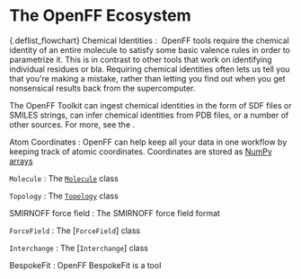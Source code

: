 # The OpenFF Ecosystem

<style>
dl.deflist_flowchart {
  position: relative;
  width: 100%;
}
dl.deflist_flowchart dt {
  width: 40%;
  text-align: center;
  background-color: #f8f8f8;
  border-radius: 4px;
  box-shadow: 0 2px 2px 0 rgba(0,0,0,0.14),0 1px 5px 0 rgba(0,0,0,0.12),0 3px 1px -2px rgba(0,0,0,0.2);
  position: relative;
}

dl.deflist_flowchart dt:not(:first-child) {
  margin-top: 2em;
}


dl.deflist_flowchart dd {
  display: none;
  width: calc(60% - 1em);
  height: 100%;
}
dl.deflist_flowchart dt:hover + dd, dl.deflist_flowchart dd:hover {
  display: block;
  position: absolute;
  right: 0;
  top: 0;
  margin: 0;
  padding: 0;
}

dl.deflist_flowchart dt:hover + dd > p:first-child, dl.deflist_flowchart dd:hover > p:first-child {
  margin-top: 0;
}

dl.deflist_flowchart dt:not(:first-child)::before {
  content: "↓";
  display: block;
  width: 100%;
  text-align: center;
  position: absolute;
  top: -2em;
}
</style>

{.deflist_flowchart}
Chemical Identities
: &ZeroWidthSpace;
  OpenFF tools require the chemical identity of an entire molecule to satisfy some basic valence rules in order to parametrize it. This is in contrast to other tools that work on identifying individual residues or bla. Requiring chemical identities often lets us tell you that you're making a mistake, rather than letting you find out when you get nonsensical results back from the supercomputer.
  
  The OpenFF Toolkit can ingest chemical identities in the form of SDF files or SMILES strings, can infer chemical identities from PDB files, or a number of other sources. For more, see the [](inv:openff.toolkit#users/molecule_cookbook).

Atom Coordinates
: OpenFF can help keep all your data in one workflow by keeping track of atomic coordinates. Coordinates are stored as [NumPy arrays]

`Molecule`
: The [`Molecule`] class

`Topology`
: The [`Topology`] class

SMIRNOFF force field
: The SMIRNOFF force field format

`ForceField`
: The [`ForceField`] class

`Interchange`
: The [`Interchange`] class

BespokeFit
: OpenFF BespokeFit is a tool

[NumPy arrays]: numpy.array
[`Molecule`]: openff.toolkit.topology.Molecule
[`Topology`]: openff.toolkit.topology.Topology